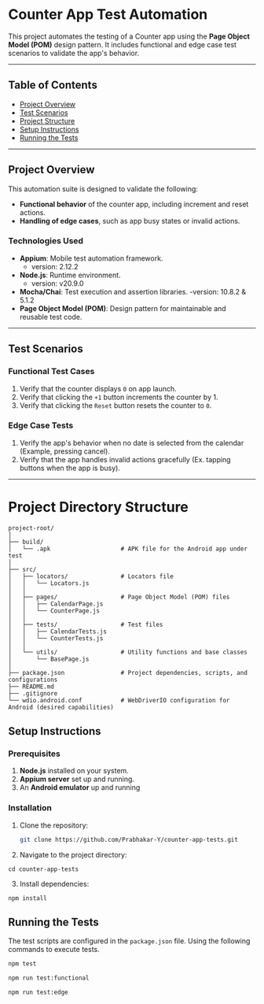 # **Counter App Test Automation**

This project automates the testing of a Counter app using the **Page Object Model (POM)** design pattern.
It includes functional and edge case test scenarios to validate the app's behavior.

---

## **Table of Contents**
- [Project Overview](#project-overview)
- [Test Scenarios](#test-scenarios)
- [Project Structure](#project-structure)
- [Setup Instructions](#setup-instructions)
- [Running the Tests](#running-the-tests)

---

## **Project Overview**

This automation suite is designed to validate the following:
- **Functional behavior** of the counter app, including increment and reset actions.
- **Handling of edge cases**, such as app busy states or invalid actions.

### **Technologies Used**
- **Appium**: Mobile test automation framework.
  - version: 2.12.2
- **Node.js**: Runtime environment.
  - version: v20.9.0
- **Mocha/Chai**: Test execution and assertion libraries.
    -version: 10.8.2 & 5.1.2
- **Page Object Model (POM)**: Design pattern for maintainable and reusable test code.

---

## **Test Scenarios**

### **Functional Test Cases**
1. Verify that the counter displays `0` on app launch.
2. Verify that clicking the `+1` button increments the counter by 1.
3. Verify that clicking the `Reset` button resets the counter to `0`.

### **Edge Case Tests**
1. Verify the app's behavior when no date is selected from the calendar (Example, pressing cancel).
2. Verify that the app handles invalid actions gracefully (Ex. tapping buttons when the app is busy).

---

# Project Directory Structure

```plaintext
project-root/
│
├── build/                      
│   └── .apk                    # APK file for the Android app under test
│
├── src/
│   ├── locators/               # Locators file
│   │   └── Locators.js  
│   │
│   ├── pages/                  # Page Object Model (POM) files
│   │   ├── CalendarPage.js      
│   │   └── CounterPage.js       
│   │
│   ├── tests/                  # Test files
│   │   ├── CalendarTests.js  
│   │   └── CounterTests.js   
│   │
│   └── utils/                  # Utility functions and base classes
│       └── BasePage.js         
│
├── package.json                # Project dependencies, scripts, and configurations
├── README.md                   
├── .gitignore                  
└── wdio.android.conf           # WebDriverIO configuration for Android (desired capabilities)
```


## **Setup Instructions**

### Prerequisites
1. **Node.js** installed on your system.
2. **Appium server** set up and running.
3. An **Android emulator** up and running 

### Installation
1. Clone the repository:
   ```bash
   git clone https://github.com/Prabhakar-Y/counter-app-tests.git
   ```

2. Navigate to the project directory:
  ```
  cd counter-app-tests
  ```
3. Install dependencies:
  ```
  npm install
  ```
## Running the Tests
  The test scripts are configured in the `package.json` file. Using the following commands to execute tests.
  

```bash
npm test

npm run test:functional

npm run test:edge
```